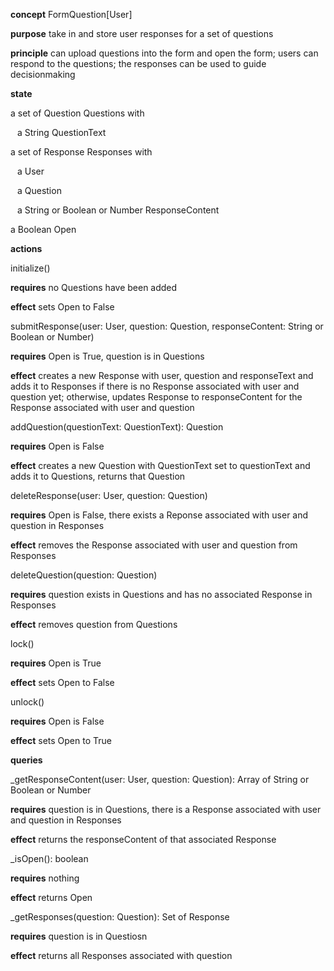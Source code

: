 **concept** FormQuestion\[User\]

**purpose** take in and store user responses for a set of questions

**principle** can upload questions into the form and open the form; users can respond to the questions; the responses can be used to guide decisionmaking

**state**

a set of Question Questions with 

&ensp; a String QuestionText

a set of Response Responses with

&ensp; a User

&ensp; a Question 

&ensp; a String or Boolean or Number ResponseContent

a Boolean Open

**actions**

initialize()

**requires** no Questions have been added

**effect** sets Open to False

submitResponse(user: User, question: Question, responseContent: String or Boolean or Number)

**requires** Open is True, question is in Questions

**effect** creates a new Response with user, question and responseText and adds it to Responses if there is no Response associated with user and question yet; otherwise, updates Response to responseContent for the Response associated with user and question

addQuestion(questionText: QuestionText): Question

**requires** Open is False

**effect** creates a new Question with QuestionText set to questionText and adds it to Questions, returns that Question

deleteResponse(user: User, question: Question)

**requires** Open is False, there exists a Reponse associated with user and question in Responses

**effect** removes the Response associated with user and question from Responses

deleteQuestion(question: Question)

**requires** question exists in Questions and has no associated Response in Responses

**effect** removes question from Questions

lock()

**requires** Open is True

**effect** sets Open to False

unlock()

**requires** Open is False

**effect** sets Open to True

**queries**

_getResponseContent(user: User, question: Question): Array of String or Boolean or Number

**requires** question is in Questions, there is a Response associated with user and question in Responses

**effect** returns the responseContent of that associated Response

_isOpen(): boolean

**requires** nothing

**effect** returns Open

_getResponses(question: Question): Set of Response

**requires** question is in Questiosn

**effect** returns all Responses associated with question